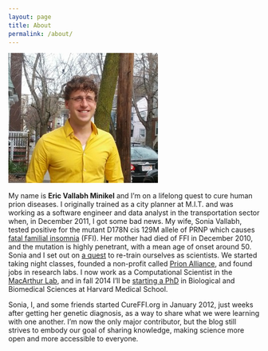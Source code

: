 ```yaml
---
layout: page
title: About
permalink: /about/
---
```


![Eric Minikel](/imgs/e-2014-04-22-p11-v1-300x260.jpg)

My name is **Eric Vallabh Minikel** and I’m on a lifelong quest to cure human prion diseases. I originally trained as a city planner at M.I.T. and was working as a software engineer and data analyst in the transportation sector when, in December 2011, I got some bad news. My wife, Sonia Vallabh, tested positive for the mutant D178N cis 129M allele of PRNP which causes [fatal familial insomnia](http://www.cureffi.org/2012/12/03/introduction-to-fatal-familial-insomnia/) (FFI). Her mother had died of FFI in December 2010, and the mutation is highly penetrant, with a mean age of onset around 50. Sonia and I set out on [a quest](http://www.newyorker.com/books/page-turner/a-prion-love-story) to re-train ourselves as scientists. We started taking night classes, founded a non-profit called [Prion Alliance](http://prionalliance.org/), and found jobs in research labs. I now work as a Computational Scientist in the [MacArthur Lab](http://macarthurlab.org/), and in fall 2014 I’ll be [starting a PhD](http://www.cureffi.org/2014/04/23/our-next-step/) in Biological and Biomedical Sciences at Harvard Medical School.

Sonia, I, and some friends started CureFFI.org in January 2012, just weeks after getting her genetic diagnosis, as a way to share what we were learning with one another. I’m now the only major contributor, but the blog still strives to embody our goal of sharing knowledge, making science more open and more accessible to everyone.

